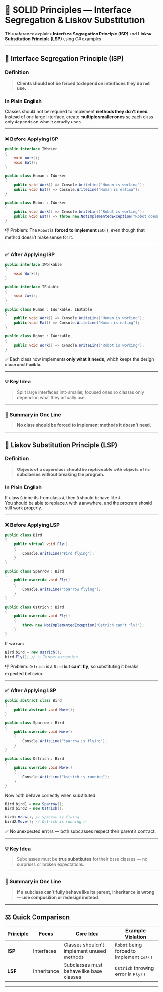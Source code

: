 # 🧩 SOLID Principles — Interface Segregation & Liskov Substitution 

This reference explains **Interface Segregation Principle (ISP)** and **Liskov Substitution Principle (LSP)** using C# examples

---

## 🧩 Interface Segregation Principle (ISP)

### Definition

> **Clients should not be forced to depend on interfaces they do not use.**

### In Plain English

Classes should not be required to implement **methods they don’t need**.  
Instead of one large interface, create **multiple smaller ones** so each class only depends on what it actually uses.

---

### ❌ Before Applying ISP

```csharp
public interface IWorker
{
    void Work();
    void Eat();
}

public class Human : IWorker
{
    public void Work() => Console.WriteLine("Human is working");
    public void Eat() => Console.WriteLine("Human is eating");
}

public class Robot : IWorker
{
    public void Work() => Console.WriteLine("Robot is working");
    public void Eat() => throw new NotImplementedException("Robot doesn't eat!");
}
```

👎 Problem: The `Robot` is **forced to implement `Eat()`**, even though that method doesn’t make sense for it.

---

### ✅ After Applying ISP

```csharp
public interface IWorkable
{
    void Work();
}

public interface IEatable
{
    void Eat();
}

public class Human : IWorkable, IEatable
{
    public void Work() => Console.WriteLine("Human is working");
    public void Eat() => Console.WriteLine("Human is eating");
}

public class Robot : IWorkable
{
    public void Work() => Console.WriteLine("Robot is working");
}
```

✅ Each class now implements **only what it needs**, which keeps the design clean and flexible.

---

### 💡 Key Idea

> Split large interfaces into smaller, focused ones so classes only depend on what they actually use.

---

### 📘 Summary in One Line

> **No class should be forced to implement methods it doesn’t need.**

---

## 🧱 Liskov Substitution Principle (LSP)

### Definition

> **Objects of a superclass should be replaceable with objects of its subclasses without breaking the program.**

### In Plain English

If class `B` inherits from class `A`, then `B` should behave like `A`.  
You should be able to replace `A` with `B` anywhere, and the program should still work properly.

---

### ❌ Before Applying LSP

```csharp
public class Bird
{
    public virtual void Fly()
    {
        Console.WriteLine("Bird flying");
    }
}

public class Sparrow : Bird
{
    public override void Fly()
    {
        Console.WriteLine("Sparrow flying");
    }
}

public class Ostrich : Bird
{
    public override void Fly()
    {
        throw new NotImplementedException("Ostrich can't fly!");
    }
}
```

If we run:

```csharp
Bird bird = new Ostrich();
bird.Fly(); // 💥 Throws exception
```

👎 Problem: `Ostrich` is a `Bird` but **can’t fly**, so substituting it breaks expected behavior.

---

### ✅ After Applying LSP

```csharp
public abstract class Bird
{
    public abstract void Move();
}

public class Sparrow : Bird
{
    public override void Move()
    {
        Console.WriteLine("Sparrow is flying");
    }
}

public class Ostrich : Bird
{
    public override void Move()
    {
        Console.WriteLine("Ostrich is running");
    }
}
```

Now both behave correctly when substituted:

```csharp
Bird bird1 = new Sparrow();
Bird bird2 = new Ostrich();

bird1.Move(); // Sparrow is flying
bird2.Move(); // Ostrich is running ✅
```

✅ No unexpected errors — both subclasses respect their parent’s contract.

---

### 💡 Key Idea

> Subclasses must be **true substitutes** for their base classes — no surprises or broken expectations.

---

### 📘 Summary in One Line

> **If a subclass can’t fully behave like its parent, inheritance is wrong — use composition or redesign instead.**

---

## ⚖️ Quick Comparison

| Principle | Focus | Core Idea | Example Violation |
|------------|--------|------------|------------------|
| **ISP** | Interfaces | Classes shouldn’t implement unused methods | `Robot` being forced to implement `Eat()` |
| **LSP** | Inheritance | Subclasses must behave like base classes | `Ostrich` throwing error in `Fly()` |

---


